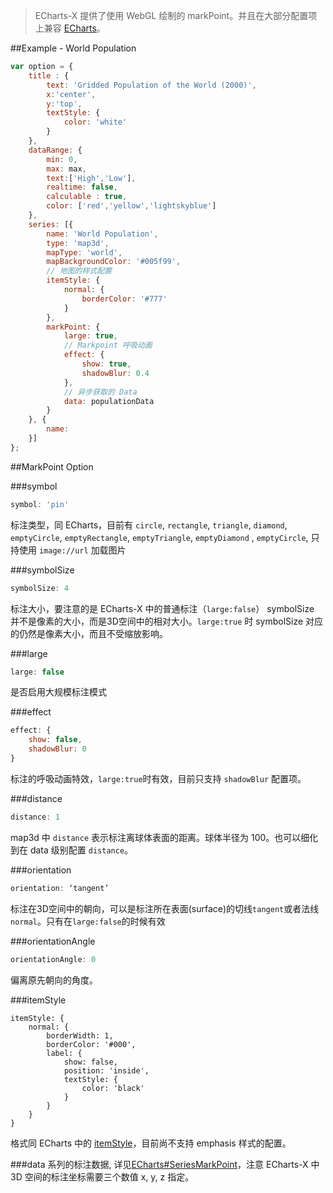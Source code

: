 >ECharts-X 提供了使用 WebGL 绘制的 markPoint。并且在大部分配置项上兼容 [ECharts](http://echarts.baidu.com/doc/doc.html#SeriesMarkPoint)。

##Example - World Population
```javascript
var option = {
    title : {
        text: 'Gridded Population of the World (2000)',
        x:'center',
        y:'top',
        textStyle: {
            color: 'white'
        }
    },
    dataRange: {
        min: 0,
        max: max,
        text:['High','Low'],
        realtime: false,
        calculable : true,
        color: ['red','yellow','lightskyblue']
    },
    series: [{
        name: 'World Population',
        type: 'map3d',
        mapType: 'world',
        mapBackgroundColor: '#005f99',
        // 地图的样式配置
        itemStyle: {
            normal: {
                borderColor: '#777'
            }
        },
        markPoint: {
            large: true,
            // Markpoint 呼吸动画
            effect: {
                show: true,
                shadowBlur: 0.4
            },
            // 异步获取的 Data
            data: populationData
        }
    }, {
        name: 
    }]
};
```

##MarkPoint Option

###symbol
```javascript
symbol: 'pin'
```
标注类型，同 ECharts，目前有 `circle`, `rectangle`, `triangle`, `diamond`, `emptyCircle`, `emptyRectangle`, `emptyTriangle`, `emptyDiamond` , `emptyCircle`, 只持使用 `image://url` 加载图片

###symbolSize
```javascript
symbolSize: 4
```
标注大小，要注意的是 ECharts-X 中的普通标注（`large:false`） symbolSize 并不是像素的大小，而是3D空间中的相对大小。`large:true` 时 symbolSize 对应的仍然是像素大小，而且不受缩放影响。

###large
```javascript
large: false
```
是否启用大规模标注模式

###effect
```javascript
effect: {
    show: false,
    shadowBlur: 0
}
```
标注的呼吸动画特效，`large:true`时有效，目前只支持 `shadowBlur` 配置项。 

###distance
```javascript
distance: 1
```
map3d 中 `distance` 表示标注离球体表面的距离。球体半径为 100。也可以细化到在 data 级别配置 `distance`。

###orientation
```javascript
orientation: ‘tangent’
```
标注在3D空间中的朝向，可以是标注所在表面(surface)的切线`tangent`或者法线`normal`。只有在`large:false`的时候有效

###orientationAngle
```javascript
orientationAngle: 0
```
偏离原先朝向的角度。

###itemStyle
```
itemStyle: {
    normal: {
        borderWidth: 1,
        borderColor: '#000',
        label: {
            show: false,
            position: 'inside',
            textStyle: {
                color: 'black'
            }
        }
    }
}
```
格式同 ECharts 中的 [itemStyle](http://echarts.baidu.com/doc/doc.html#ItemStyle)，目前尚不支持 emphasis 样式的配置。

###data
系列的标注数据, 详见<a href="http://echarts.baidu.com/doc/doc.html#SeriesMarkPoint">ECharts#SeriesMarkPoint</a>，注意 ECharts-X 中 3D 空间的标注坐标需要三个数值 x, y, z 指定。
